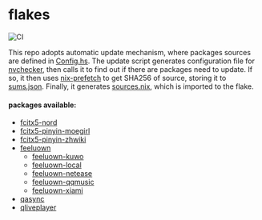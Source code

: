# flakes

![CI](https://github.com/berberman/flakes/workflows/Update%20and%20check/badge.svg)

This repo adopts automatic update mechanism, where packages sources are defined in [Config.hs](./Config.hs).
The update script generates configuration file for [nvchecker](https://github.com/lilydjwg/nvchecker),
then calls it to find out if there are packages need to update. If so, it then uses [nix-prefetch](https://github.com/msteen/nix-prefetch)
to get SHA256 of source, storing it to [sums.json](./sums.json). Finally, it generates [sources.nix](./sources.nix), which is imported to the flake.

#### packages available:

* [fcitx5-nord](https://github.com/tonyfettes/fcitx5-nord)
* [fcitx5-pinyin-moegirl](https://github.com/outloudvi/mw2fcitx)
* [fcitx5-pinyin-zhwiki](https://github.com/felixonmars/fcitx5-pinyin-zhwiki)
* [feeluown](https://github.com/feeluown/FeelUOwn)
  * [feeluown-kuwo](https://github.com/feeluown/feeluown-kuwo)
  * [feeluown-local](https://github.com/feeluown/feeluown-local)
  * [feeluown-netease](https://github.com/feeluown/feeluown-netease)
  * [feeluown-qqmusic](https://github.com/feeluown/feeluown-qqmusic)
  * [feeluown-xiami](https://github.com/feeluown/feeluown-xiami)
* [qasync](https://github.com/CabbageDevelopment/qasync)
* [qliveplayer](https://github.com/IsoaSFlus/QLivePlayer)
